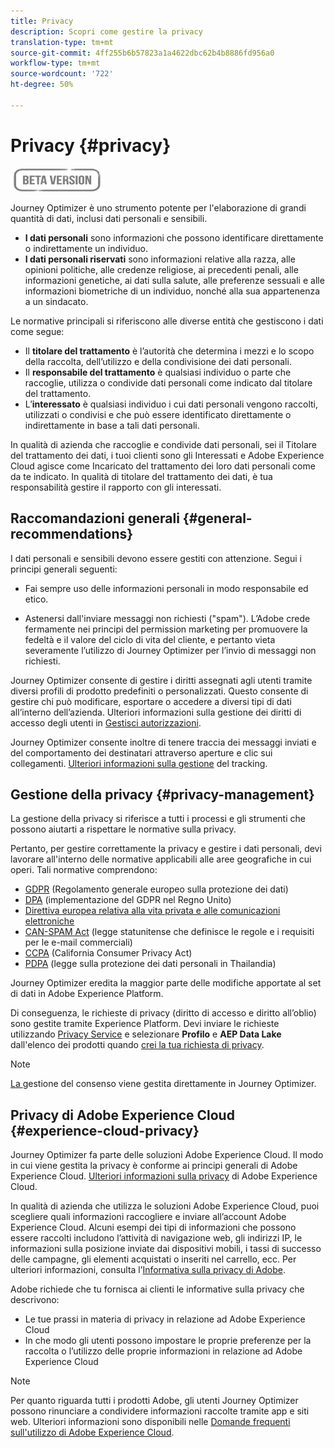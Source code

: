 ```yaml
---
title: Privacy
description: Scopri come gestire la privacy
translation-type: tm+mt
source-git-commit: 4ff255b6b57823a1a4622dbc62b4b8886fd956a0
workflow-type: tm+mt
source-wordcount: '722'
ht-degree: 50%

---
```



# Privacy {#privacy}

![](assets/do-not-localize/badge.png)

Journey Optimizer è uno strumento potente per l&#39;elaborazione di grandi quantità di dati, inclusi dati personali e sensibili.

* **I dati personali** sono informazioni che possono identificare direttamente o indirettamente un individuo.
* **I dati personali riservati** sono informazioni relative alla razza, alle opinioni politiche, alle credenze religiose, ai precedenti penali, alle informazioni genetiche, ai dati sulla salute, alle preferenze sessuali e alle informazioni biometriche di un individuo, nonché alla sua appartenenza a un sindacato.

Le normative principali si riferiscono alle diverse entità che gestiscono i dati come segue:

* Il **titolare del trattamento** è l’autorità che determina i mezzi e lo scopo della raccolta, dell’utilizzo e della condivisione dei dati personali.
* Il **responsabile del trattamento** è qualsiasi individuo o parte che raccoglie, utilizza o condivide dati personali come indicato dal titolare del trattamento.
* L’**interessato** è qualsiasi individuo i cui dati personali vengono raccolti, utilizzati o condivisi e che può essere identificato direttamente o indirettamente in base a tali dati personali.

In qualità di azienda che raccoglie e condivide dati personali, sei il Titolare del trattamento dei dati, i tuoi clienti sono gli Interessati e Adobe Experience Cloud agisce come Incaricato del trattamento dei loro dati personali come da te indicato. In qualità di titolare del trattamento dei dati, è tua responsabilità gestire il rapporto con gli interessati.

## Raccomandazioni generali {#general-recommendations}

I dati personali e sensibili devono essere gestiti con attenzione. Segui i principi generali seguenti:

* Fai sempre uso delle informazioni personali in modo responsabile ed etico.

* Astenersi dall&#39;inviare messaggi non richiesti (&quot;spam&quot;). L’Adobe crede fermamente nei principi del permission marketing per promuovere la fedeltà e il valore del ciclo di vita del cliente, e pertanto vieta severamente l’utilizzo di Journey Optimizer per l’invio di messaggi non richiesti.

Journey Optimizer consente di gestire i diritti assegnati agli utenti tramite diversi profili di prodotto predefiniti o personalizzati. Questo consente di gestire chi può modificare, esportare o accedere a diversi tipi di dati all’interno dell’azienda. Ulteriori informazioni sulla gestione dei diritti di accesso degli utenti in [Gestisci autorizzazioni](permissions.md).

Journey Optimizer consente inoltre di tenere traccia dei messaggi inviati e del comportamento dei destinatari attraverso aperture e clic sui collegamenti. [Ulteriori informazioni sulla gestione](message-tracking.md) del tracking.

## Gestione della privacy {#privacy-management}

La gestione della privacy si riferisce a tutti i processi e gli strumenti che possono aiutarti a rispettare le normative sulla privacy.

Pertanto, per gestire correttamente la privacy e gestire i dati personali, devi lavorare all&#39;interno delle normative applicabili alle aree geografiche in cui operi. Tali normative comprendono:

* [GDPR](https://ec.europa.eu/info/law/law-topic/data-protection/reform/what-does-general-data-protection-regulation-gdpr-govern_it) (Regolamento generale europeo sulla protezione dei dati)
* [DPA](https://www.gov.uk/data-protection) (implementazione del GDPR nel Regno Unito)
* [Direttiva europea relativa alla vita privata e alle comunicazioni elettroniche](https://eur-lex.europa.eu/legal-content/IT/TXT/?uri=CELEX:02002L0058-20091219)
* [CAN-SPAM Act](https://www.ftc.gov/tips-advice/business-center/guidance/can-spam-act-compliance-guide-business) (legge statunitense che definisce le regole e i requisiti per le e-mail commerciali)
* [CCPA](https://leginfo.legislature.ca.gov/faces/codes_displayText.xhtml?lawCode=CIV&amp;division=3.&amp;title=1.81.5.&amp;part=4.&amp;chapter=&amp;article=) (California Consumer Privacy Act)
* [PDPA](https://secureprivacy.ai/thailand-pdpa-summary-what-businesses-need-to-know/) (legge sulla protezione dei dati personali in Thailandia)

Journey Optimizer eredita la maggior parte delle modifiche apportate al set di dati in Adobe Experience Platform.

Di conseguenza, le richieste di privacy (diritto di accesso e diritto all’oblio) sono gestite tramite Experience Platform. Devi inviare le richieste utilizzando [Privacy Service](https://experienceleague.adobe.com/docs/experience-platform/privacy/home.html) e selezionare **Profilo** e **AEP Data Lake** dall&#39;elenco dei prodotti quando [crei la tua richiesta di privacy](https://experienceleague.adobe.com/docs/experience-platform/privacy/ui/user-guide.html?lang=en#request-builder). <!--Learn more in the [Privacy Service documentation](https://docs.adobe.com/content/help/en/experience-platform/privacy/home.html).-->

>[!NOTE]
>
>[La ](../../help/using/consent.md) gestione del consenso viene gestita direttamente in Journey Optimizer.

## Privacy di Adobe Experience Cloud {#experience-cloud-privacy}

Journey Optimizer fa parte delle soluzioni Adobe Experience Cloud. Il modo in cui viene gestita la privacy è conforme ai principi generali di Adobe Experience Cloud. [Ulteriori informazioni sulla privacy](https://www.adobe.com/it/privacy/experience-cloud.html) di Adobe Experience Cloud.

In qualità di azienda che utilizza le soluzioni Adobe Experience Cloud, puoi scegliere quali informazioni raccogliere e inviare all’account Adobe Experience Cloud. Alcuni esempi dei tipi di informazioni che possono essere raccolti includono l’attività di navigazione web, gli indirizzi IP, le informazioni sulla posizione inviate dai dispositivi mobili, i tassi di successo delle campagne, gli elementi acquistati o inseriti nel carrello, ecc. Per ulteriori informazioni, consulta l’[Informativa sulla privacy di Adobe](https://www.adobe.com/it/privacy/policy.html).

 Adobe richiede che tu fornisca ai clienti le informative sulla privacy che descrivono:

* Le tue prassi in materia di privacy in relazione ad Adobe Experience Cloud
* In che modo gli utenti possono impostare le proprie preferenze per la raccolta o l’utilizzo delle proprie informazioni in relazione ad Adobe Experience Cloud

>[!NOTE]
>
>Per quanto riguarda tutti i prodotti Adobe, gli utenti Journey Optimizer possono rinunciare a condividere informazioni raccolte tramite app e siti web. Ulteriori informazioni sono disponibili nelle [Domande frequenti sull&#39;utilizzo di Adobe Experience Cloud](https://www.adobe.com/it/privacy/experience-cloud-usage-info-faq.html).

<!--Because Journey Optimizer integrates with Adobe Experience Platform, where audiences are transferred from one system to another, you need to pay extra care to personal data protection.-->
